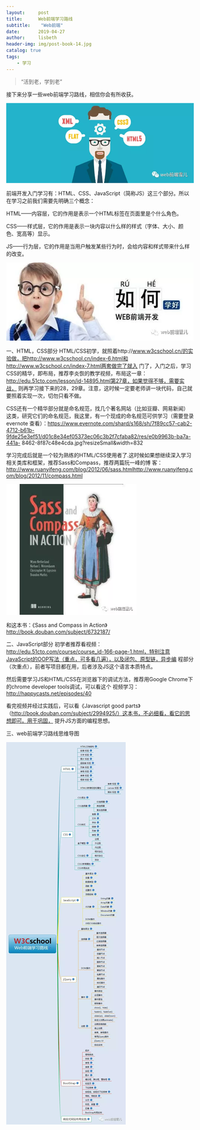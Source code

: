 ```yaml
---
layout:     post
title:      Web前端学习路线
subtitle:    "Web前端"
date:       2019-04-27
author:     lisbeth
header-img: img/post-book-14.jpg
catalog: true
tags:
    - 学习
---
```


> “活到老，学到老”

 接下来分享一些web前端学习路线，相信你会有所收获。
 
 ![web前端学习路线](https://github.com/lisbeth0720/lisbeth0720.github.io/blob/master/img/2019-04-27-01.webp)

前端开发入门学习有：HTML、CSS、JavaScript（简称JS）这三个部分。所以在学习之前我们需要先明确三个概念：

HTML——内容层，它的作用是表示一个HTML标签在页面里是个什么角色。

CSS——样式层，它的作用是表示一块内容以什么样的样式（字体、大小、颜色、宽高等）显示。

JS——行为层，它的作用是当用户触发某些行为时，会给内容和样式带来什么样的改变。

![web前端学习路线](https://github.com/lisbeth0720/lisbeth0720.github.io/blob/master/img/2019-04-27-02.webp)

一、HTML，CSS部分
HTML/CSS初学，就照着http://www.w3cschool.cn/的实验做，把http://www.w3cschool.cn/index-6.html和http://www.w3cschool.cn/index-7.html两套做完了就入
门了，入门之后，学习CSS的精华，即布局，推荐李炎恢的教学视频，布局这一章：http://edu.51cto.com/lesson/id-14895.html第27章，如果觉得不够，需要实战，
则再学习接下来的28，29章。注意，这时候一定要老师讲一块代码，自己就要照着实现一次，切勿只看不做。

CSS还有一个精华部分就是命名规范，找几个著名网站（比如豆瓣、网易新闻）这类，研究它们的命名规范，我这里，有一个现成的命名规范可供学习（需要登录evernote
查看）：https://www.evernote.com/shard/s168/sh/7f89cc57-cab2-4712-b61b-9fde25e3ef51/d01c8e34ef05373ec06c3b2f7cfaba82/res/e0b9963b-ba7a-441a-
8462-8f87c48e4cda.jpg?resizeSmall&width=832

学习完成后就是一个较为熟练的HTML/CSS使用者了.这时候如果想继续深入学习相关类库和框架，推荐Sass和Compass，推荐两篇阮一峰的博
客：http://www.ruanyifeng.com/blog/2012/06/sass.htmlhttp://www.ruanyifeng.com/blog/2012/11/compass.html


![web前端](https://github.com/lisbeth0720/lisbeth0720.github.io/blob/master/img/2019-04-27-03.webp)

和这本书：《Sass and Compass in Action》http://book.douban.com/subject/6732187/


二、JavaScript部分
初学者推荐看视频：http://edu.51cto.com/course/course_id-166-page-1.html，特别注意JavaScript的OOP写法（重点，可多看几遍），以及闭包、原型链，异步编
程部分（次重点），前者写项目都在用，后者涉及JS这个语言本质特点。

然后需要学习JS和HTML/CSS在浏览器下的调试方法，推荐用Google Chrome下的chrome developer tools调试，可以看这个
视频学习：http://happycasts.net/episodes/40
 

看完视频并经过实践后，可以看《Javascript good parts》（http://book.douban.com/subject/2994925/）这本书，不必细看，看它的思想即可。用于巩固，
提升JS方面的编程思想。 

三、web前端学习路线思维导图

![web前端学习路线思维导图](https://github.com/lisbeth0720/lisbeth0720.github.io/blob/master/img/2019-04-26-index.webp)

